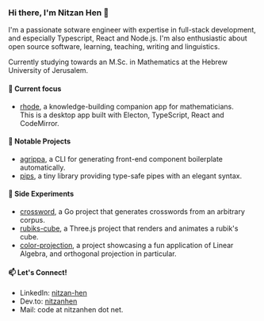 ### Hi there, I'm Nitzan Hen 👋

I'm a passionate sotware engineer with expertise in full-stack development, and especially Typescript, React and Node.js.
I'm also enthusiastic about open source software, learning, teaching, writing and linguistics.

Currently studying towards an M.Sc. in Mathematics at the Hebrew University of Jerusalem.

#### 🌱 Current focus
- [rhode](https://github.com/nitzanhen/rhode-releases), a knowledge-building companion app for mathematicians.  
  This is a desktop app built with Electon, TypeScript, React and CodeMirror. 

#### 🚀 Notable Projects
- [agrippa](https://github.com/nitzanhen/agrippa), a CLI for generating front-end component boilerplate automatically.
- [pips](https://github.com/nitzanhen/pips), a tiny library providing type-safe pipes with an elegant syntax.  
  
#### 🧪 Side Experiments
- [crossword](https://github.com/nitzanhen/crossword), a Go project that generates crosswords from an arbitrary corpus.  
- [rubiks-cube](https://github.com/nitzanhen/rubiks-cube), a Three.js project that renders and animates a rubik's cube.  
- [color-projection](https://github.com/nitzanhen/color-projection), a project showcasing a fun application of Linear Algebra, and orthogonal projection in particular.

#### 📫 Let's Connect!
- LinkedIn: [nitzan-hen](https://www.linkedin.com/in/nitzan-hen/)
- Dev.to: [nitzanhen](https://dev.to/nitzanhen)
- Mail: code at nitzanhen dot net.
